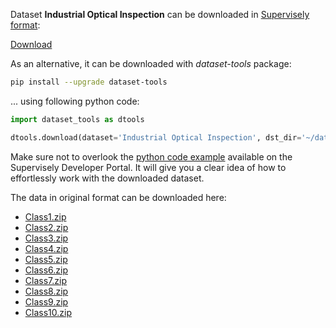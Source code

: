 Dataset **Industrial Optical Inspection** can be downloaded in [Supervisely format](https://developer.supervisely.com/api-references/supervisely-annotation-json-format):

 [Download](https://www.dropbox.com/scl/fi/e1ohlrcolpnjou64koff7/industrial-optical-inspection-DatasetNinja.tar?rlkey=0dziagfy96dtq7oa0hs2sxz2e&dl=1)

As an alternative, it can be downloaded with *dataset-tools* package:
``` bash
pip install --upgrade dataset-tools
```

... using following python code:
``` python
import dataset_tools as dtools

dtools.download(dataset='Industrial Optical Inspection', dst_dir='~/dataset-ninja/')
```
Make sure not to overlook the [python code example](https://developer.supervisely.com/getting-started/python-sdk-tutorials/iterate-over-a-local-project) available on the Supervisely Developer Portal. It will give you a clear idea of how to effortlessly work with the downloaded dataset.

The data in original format can be downloaded here:

- [Class1.zip](https://zenodo.org/record/8086136/files/Class1.zip?download=1)
- [Class2.zip](https://zenodo.org/record/8086136/files/Class2.zip?download=1)
- [Class3.zip](https://zenodo.org/record/8086136/files/Class3.zip?download=1)
- [Class4.zip](https://zenodo.org/record/8086136/files/Class4.zip?download=1)
- [Class5.zip](https://zenodo.org/record/8086136/files/Class5.zip?download=1)
- [Class6.zip](https://zenodo.org/record/8086136/files/Class6.zip?download=1)
- [Class7.zip](https://zenodo.org/record/8086136/files/Class7.zip?download=1)
- [Class8.zip](https://zenodo.org/record/8086136/files/Class8.zip?download=1)
- [Class9.zip](https://zenodo.org/record/8086136/files/Class9.zip?download=1)
- [Class10.zip](https://zenodo.org/record/8086136/files/Class10.zip?download=1)
